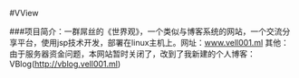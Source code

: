 #VView

###项目简介：一群屌丝的《世界观》，一个类似与博客系统的网站，一个交流分享平台，使用jsp技术开发，部署在linux主机上。网址：www.vell001.ml	其他：由于服务器资金问题，本网站暂时关闭了，改到了我新建的个人博客：VBlog(http://vblog.vell001.ml)
